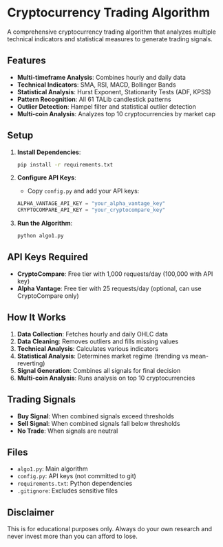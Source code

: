 # Cryptocurrency Trading Algorithm

A comprehensive cryptocurrency trading algorithm that analyzes multiple technical indicators and statistical measures to generate trading signals.

## Features

- **Multi-timeframe Analysis**: Combines hourly and daily data
- **Technical Indicators**: SMA, RSI, MACD, Bollinger Bands
- **Statistical Analysis**: Hurst Exponent, Stationarity Tests (ADF, KPSS)
- **Pattern Recognition**: All 61 TALib candlestick patterns
- **Outlier Detection**: Hampel filter and statistical outlier detection
- **Multi-coin Analysis**: Analyzes top 10 cryptocurrencies by market cap

## Setup

1. **Install Dependencies**:
   ```bash
   pip install -r requirements.txt
   ```

2. **Configure API Keys**:
   - Copy `config.py` and add your API keys:
   ```python
   ALPHA_VANTAGE_API_KEY = "your_alpha_vantage_key"
   CRYPTOCOMPARE_API_KEY = "your_cryptocompare_key"
   ```

3. **Run the Algorithm**:
   ```bash
   python algo1.py
   ```

## API Keys Required

- **CryptoCompare**: Free tier with 1,000 requests/day (100,000 with API key)
- **Alpha Vantage**: Free tier with 25 requests/day (optional, can use CryptoCompare only)

## How It Works

1. **Data Collection**: Fetches hourly and daily OHLC data
2. **Data Cleaning**: Removes outliers and fills missing values
3. **Technical Analysis**: Calculates various indicators
4. **Statistical Analysis**: Determines market regime (trending vs mean-reverting)
5. **Signal Generation**: Combines all signals for final decision
6. **Multi-coin Analysis**: Runs analysis on top 10 cryptocurrencies

## Trading Signals

- **Buy Signal**: When combined signals exceed thresholds
- **Sell Signal**: When combined signals fall below thresholds
- **No Trade**: When signals are neutral

## Files

- `algo1.py`: Main algorithm
- `config.py`: API keys (not committed to git)
- `requirements.txt`: Python dependencies
- `.gitignore`: Excludes sensitive files

## Disclaimer

This is for educational purposes only. Always do your own research and never invest more than you can afford to lose. 